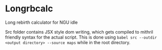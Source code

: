 # Longrbcalc
Long rebirth calculator for NGU idle

Src folder contains JSX style dom writing, 
which gets compiled to 
mithril friendly syntax for the actual script.
This is done using `babel src --outdir <output directory> --source maps`
while in the root directory.
